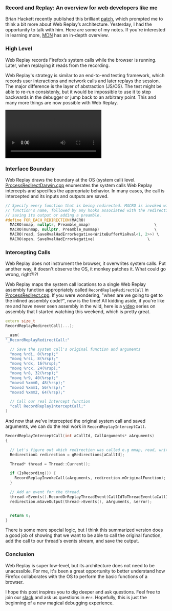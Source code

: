 ### Record and Replay: An overview for web developers like me

Brian Hackett recently published this brilliant [patch][patch], which prompted me to think a bit more about Web Replay’s architecture. Yesterday, I had the opportunity to talk with him. Here are some of my notes. If you're interested in learning more, [MDN] has an in-depth overview.


### High Level

Web Replay records Firefox’s system calls while the browser is running. Later, when replaying it reads from the recording.

Web Replay's strategy is similar to an end-to-end testing framework, which records user interactions and network calls and later replays the session. The major difference is the layer of abstraction (JS/OS). The test might be able to re-run consistenly, but it would be impossible to use it to step backwards in the debugger or jump back to an arbitrary point. This and many more things are now possible with Web Replay.


<video src="rr-big.mp4" ></video>

### Interface Boundary

Web Replay draws the boundary at the OS (system call) level. [ProcessRedirectDarwin.cpp][darwin] enumerates the system calls Web Replay intercepts and specifies the appropriate behavior. In many cases, the call is intercepted and its inputs and outputs are saved.


```c++
// Specify every function that is being redirected. MACRO is invoked with the
// function's name, followed by any hooks associated with the redirection for
// saving its output or adding a preamble.
#define FOR_EACH_REDIRECTION(MACRO)
  MACRO(mmap, nullptr, Preamble_mmap)                            \
  MACRO(munmap, nullptr, Preamble_munmap)                        \
  MACRO(read, SaveRvalHadErrorNegative<WriteBufferViaRval<1, 2>>) \
  MACRO(open, SaveRvalHadErrorNegative)                       \
```


### Intercepting Calls

Web Replay does not instrument the browser, it overwrites system calls. Put another way, it doesn't observe the OS, it monkey patches it. What could go wrong, right?!?!

Web Replay maps the system call locations to a single Web Replay assembly function appropriately called `RecordReplayRedirectCall` in [ProcessRedirect.cpp][ProcessRedirect.cpp]. If you were wondering, "when are we going to get to the inlined assembly code?", now is the time! All kidding aside, if you're like me and have never seen assembly in the wild, here is a [video][video] series on assembly that I started watching this weekend, which is pretty great.


```c++
extern size_t
RecordReplayRedirectCall(...);

__asm(
"_RecordReplayRedirectCall:"

  // Save the system call's original function and arguments
  "movq %rdi, 0(%rsp);"
  "movq %rsi, 8(%rsp);"
  "movq %rdx, 16(%rsp);"
  "movq %rcx, 24(%rsp);"
  "movq %r8, 32(%rsp);"
  "movq %r9, 40(%rsp);"
  "movsd %xmm0, 48(%rsp);"
  "movsd %xmm1, 56(%rsp);"
  "movsd %xmm2, 64(%rsp);"

  // Call our real Intercept function
  "call RecordReplayInterceptCall;"
)
```

And now that we've intercepted the original system call and saved arguments, we can do the real work in `RecordReplayInterceptCall`.

```c++
RecordReplayInterceptCall(int aCallId, CallArguments* aArguments)
{

  // Let's figure out which redirection was called e.g mmap, read, write...
  Redirection& redirection = gRedirections[aCallId];

  Thread* thread = Thread::Current();

  if (IsRecording()) {
    RecordReplayInvokeCall(aArguments, redirection.mOriginalFunction);
  }

  // Add an event for the thread.
  thread->Events().RecordOrReplayThreadEvent(CallIdToThreadEvent(aCallId));
  redirection.mSaveOutput(thread->Events(), aArguments, &error);


  return 0;
}
```

There is some more special logic, but I think this summarized version does a good job of showing that we want to be able to call the original function, add the call to our thread's events stream, and save the output.


### Conclusion

Web Replay is super low-level, but its architecture does not need to be unacessible. For me, it's been a great opportunity to better understand how Firefox collaborates with the OS to perform the basic functions of a browser.

I hope this post inspires you to dig deeper and ask questions. Feel free to join our [slack][slack] and ask us questions in `#rr`. Hopefully, this is just the beginning of a new magical debugging experience.


[patch]: https://bugzilla.mozilla.org/show_bug.cgi?id=1491067
[darwin]: https://searchfox.org/mozilla-central/source/toolkit/recordreplay/ProcessRedirectDarwin.cpp
[ProcessRedirect.cpp]: https://searchfox.org/mozilla-central/source/toolkit/recordreplay/ProcessRedirect.cpp
[video]: https://www.youtube.com/watch?v=wLXIWKUWpSs&list=PLmxT2pVYo5LB5EzTPZGfFN0c2GDiSXgQe&index=1
[slack]: https://devtools-html-slack.herokuapp.com/
[MDN]: https://developer.mozilla.org/en-US/docs/Mozilla/Projects/WebReplay
